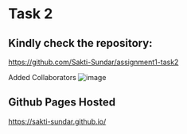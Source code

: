 # Task 2
## Kindly check the repository:
https://github.com/Sakti-Sundar/assignment1-task2

Added Collaborators
![image](https://user-images.githubusercontent.com/114793823/194747815-baacf57b-1bcc-47fb-9cce-4e2d4a3881dd.png)

 
## Github Pages Hosted
https://sakti-sundar.github.io/ 
